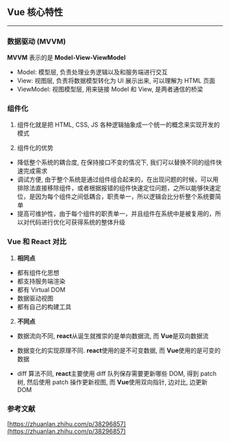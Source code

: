 ## Vue 核心特性

---

### 数据驱动 (MVVM)

**MVVM** 表示的是 **Model-View-ViewModel**

- Model: 模型层, 负责处理业务逻辑以及和服务端进行交互
- View: 视图层, 负责将数据模型转化为 UI 展示出来, 可以理解为 HTML 页面
- ViewModel: 视图模型层, 用来链接 Model 和 View, 是两者通信的桥梁

### 组件化

1. 组件化就是把 HTML, CSS, JS 各种逻辑抽象成一个统一的概念来实现开发的模式

2. 组件化的优势

- 降低整个系统的耦合度, 在保持接口不变的情况下, 我们可以替换不同的组件快速完成需求
- 调试方便, 由于整个系统是通过组件组合起来的，在出现问题的时候，可以用排除法直接移除组件，或者根据报错的组件快速定位问题，之所以能够快速定位，是因为每个组件之间低耦合，职责单一，所以逻辑会比分析整个系统要简单
- 提高可维护性，由于每个组件的职责单一，并且组件在系统中是被复用的，所以对代码进行优化可获得系统的整体升级

### Vue 和 React 对比

1. **相同点**

- 都有组件化思想
- 都支持服务端渲染
- 都有 Virtual DOM
- 数据驱动视图
- 都有自己的构建工具

2. **不同点**

- 数据流向不同, **react**从诞生就推崇的是单向数据流, 而 **Vue**是双向数据流

- 数据变化的实现原理不同. **react**使用的是不可变数据, 而 **Vue**使用的是可变的数据

- diff 算法不同, **react**主要使用 diff 队列保存需要更新哪些 DOM, 得到 patch 树, 然后使用 patch 操作更新视图, 而 **Vue**使用双向指针, 边对比, 边更新 DOM


### 参考文献
[https://zhuanlan.zhihu.com/p/38296857](https://zhuanlan.zhihu.com/p/38296857)